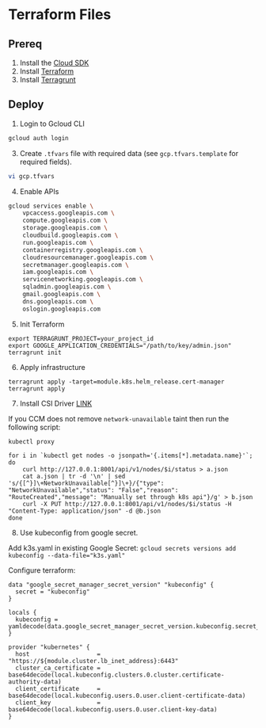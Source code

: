 # Terraform Files

## Prereq

1. Install the [Cloud SDK](https://cloud.google.com/sdk/docs/install)
2. Install [Terraform](https://www.terraform.io/downloads.html)
3. Install [Terragrunt](https://terragrunt.gruntwork.io/docs/getting-started/install/)

## Deploy

1. Login to Gcloud CLI

```bash
gcloud auth login
```

3. Create `.tfvars` file with required data (see `gcp.tfvars.template` for required fields).

```bash
vi gcp.tfvars
```

4. Enable APIs

```bash
gcloud services enable \
    vpcaccess.googleapis.com \
    compute.googleapis.com \
    storage.googleapis.com \
    cloudbuild.googleapis.com \
    run.googleapis.com \
    containerregistry.googleapis.com \
    cloudresourcemanager.googleapis.com \
    secretmanager.googleapis.com \
    iam.googleapis.com \
    servicenetworking.googleapis.com \
    sqladmin.googleapis.com \
    gmail.googleapis.com \
    dns.googleapis.com \
    oslogin.googleapis.com
```
5. Init Terraform
```
export TERRAGRUNT_PROJECT=your_project_id
export GOOGLE_APPLICATION_CREDENTIALS="/path/to/key/admin.json"
terragrunt init
```

6. Apply infrastructure
```
terragrunt apply -target=module.k8s.helm_release.cert-manager
terragrunt apply
```

7. Install CSI Driver
[LINK](https://github.com/kubernetes-sigs/gcp-compute-persistent-disk-csi-driver/blob/master/docs/kubernetes/user-guides/driver-install.md)

If you CCM does not remove `network-unavailable` taint then run the following script:

```
kubectl proxy

for i in `kubectl get nodes -o jsonpath='{.items[*].metadata.name}'`; do
    curl http://127.0.0.1:8001/api/v1/nodes/$i/status > a.json
    cat a.json | tr -d '\n' | sed 's/{[^}]\+NetworkUnavailable[^}]\+}/{"type": "NetworkUnavailable","status": "False","reason": "RouteCreated","message": "Manually set through k8s api"}/g' > b.json
    curl -X PUT http://127.0.0.1:8001/api/v1/nodes/$i/status -H "Content-Type: application/json" -d @b.json
done
```

8. Use kubeconfig from google secret.

Add k3s.yaml in existing Google Secret:
```gcloud secrets versions add kubeconfig --data-file="k3s.yaml"```

Configure terraform:
```hcl
data "google_secret_manager_secret_version" "kubeconfig" {
  secret = "kubeconfig"
}

locals {
  kubeconfig = yamldecode(data.google_secret_manager_secret_version.kubeconfig.secret_data)
}

provider "kubernetes" {
  host                   = "https://${module.cluster.lb_inet_address}:6443"
  cluster_ca_certificate = base64decode(local.kubeconfig.clusters.0.cluster.certificate-authority-data)
  client_certificate     = base64decode(local.kubeconfig.users.0.user.client-certificate-data)
  client_key             = base64decode(local.kubeconfig.users.0.user.client-key-data)
}
```